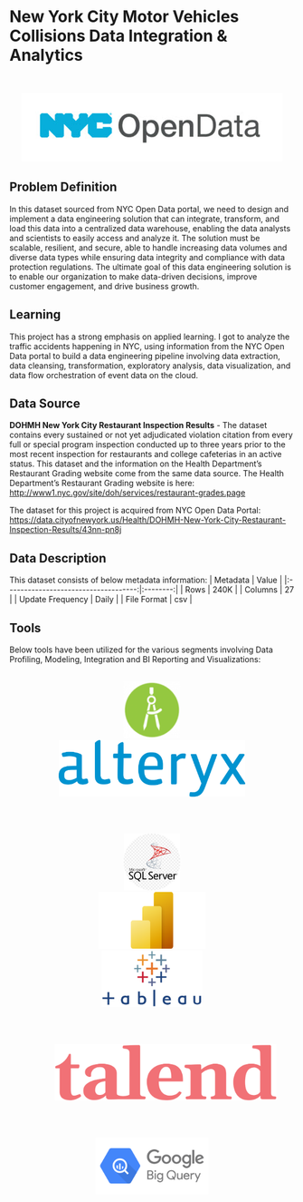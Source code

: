 # New York City Motor Vehicles Collisions Data Integration & Analytics

<br>

<p align="center">
 <img src="./img/nyc-logo.jpg" title="NYC Open Data logo" alt = "NYC Open Data logo" />
</p>

## Problem Definition

In this dataset sourced from NYC Open Data portal, we need to design and implement a data engineering solution that can integrate, transform, and load this data into a centralized data warehouse, enabling the data analysts and scientists to easily access and analyze it. The solution must be scalable, resilient, and secure, able to handle increasing data volumes and diverse data types while ensuring data integrity and compliance with data protection regulations. The ultimate goal of this data engineering solution is to enable our organization to make data-driven decisions, improve customer engagement, and drive business growth.

## Learning

This project has a strong emphasis on applied learning. I got to analyze the traffic accidents happening in NYC, using information from the NYC Open Data portal to build a data engineering pipeline involving data extraction, data cleansing, transformation, exploratory analysis, data visualization, and data flow orchestration of event data on the cloud.

## Data Source

**DOHMH New York City Restaurant Inspection Results** - The dataset contains every sustained or not yet adjudicated violation citation from every full or special program inspection conducted up to three years prior to the most recent inspection for restaurants and college cafeterias in an active status. This dataset and the information on the Health Department’s Restaurant Grading website come from the same data source. The Health Department’s Restaurant Grading website is here:
http://www1.nyc.gov/site/doh/services/restaurant-grades.page

The dataset for this project is acquired from NYC Open Data Portal:
https://data.cityofnewyork.us/Health/DOHMH-New-York-City-Restaurant-Inspection-Results/43nn-pn8j

## Data Description

This dataset consists of below metadata information:
|              Metadata                |   Value  |
|:------------------------------------:|:--------:|
|               Rows                   |    240K  |
|             Columns                  |     27   |
|          Update Frequency            |   Daily  |
|             File Format              |    csv   |


## Tools 

Below tools have been utilized for the various segments involving Data Profiling, Modeling, Integration and BI Reporting and Visualizations:

<p align="center">  
    <br>
	<a href="#">
        <img height=100 src="img/erstudio.png" alt="ER/Studio" title="ER/Studio" hspace=80> 
  </a>	
 	<a href="#">
        <img height=100 src="img/alteryx.png" alt="Alteryx" title="Alteryx" hspace=80> 
  </a>
    <br>
</p>
<br>
<p align="center">  
    <br>
	<a href="#">
        <img height=100 src="img/mssqlserver-modified.png" alt="Microsoft SQL Server" title="Microsoft SQL Server" hspace=80> 
  </a>	
 	<a href="#">
        <img height=100 src="img/powerbi.png" alt="Power BI" title="Power BI" hspace=80> 
  </a>
  	<a href="#">
        <img height=100 src="img/tableau.png" alt="Tableau" title="Tableau" hspace=80> 
  </a>
    <br>
</p>
<br>
<p align="center">  
    <br>
 	<a href="#">
        <img height=100 src="img/tlnd.png" alt="Talend" title="Talend" hspace=80> 
  </a>
<br>
</p>
<br>
<p align="center">  
    <br>
 	<a href="#">
        <img height=100 src="img/bigquery.png" alt="BigQuery" title="BigQuery" hspace=80> 
  </a>
<br>
</p>

